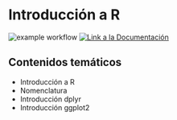 # Introducción a R

![example workflow](https://github.com/fralfaro/r_intro/actions/workflows/documentation.yml/badge.svg)
<a href="https://fralfaro.github.io/r_intro/"><img alt="Link a la Documentación" src="https://img.shields.io/badge/docs-link-brightgreen"></a>


## Contenidos temáticos

* Introducción a R
* Nomenclatura
* Introducción dplyr
* Introducción ggplot2



